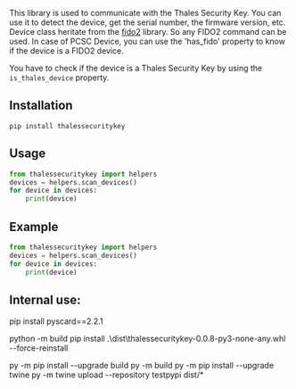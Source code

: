 This library is used to communicate with the Thales Security Key.
You can use it to detect the device, get the serial number, the firmware version, etc.
Device class heritate from the [fido2](https://github.com/Yubico/python-fido2) library. So any FIDO2 command can be used.
In case of PCSC Device, you can use the 'has_fido' property to know if the device is a FIDO2 device.

You have to check if the device is a Thales Security Key by using the `is_thales_device` property.

## Installation

```
pip install thalessecuritykey
```

## Usage

```python
from thalessecuritykey import helpers
devices = helpers.scan_devices()
for device in devices:
    print(device)
```

## Example

```python
from thalessecuritykey import helpers
devices = helpers.scan_devices()
for device in devices:
    print(device)
```

## Internal use:

pip install pyscard==2.2.1

python -m build
pip install .\dist\thalessecuritykey-0.0.8-py3-none-any.whl --force-reinstall

py -m pip install --upgrade build
py -m build
py -m pip install --upgrade twine
py -m twine upload --repository testpypi dist/\*
